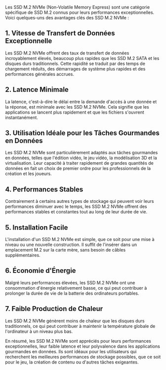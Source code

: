 
Les SSD M.2 NVMe (Non-Volatile Memory Express) sont une catégorie spécifique de SSD M.2 connus pour leurs performances exceptionnelles. Voici quelques-uns des avantages clés des SSD M.2 NVMe :

## 1. Vitesse de Transfert de Données Exceptionnelle

Les SSD M.2 NVMe offrent des taux de transfert de données incroyablement élevés, beaucoup plus rapides que les SSD M.2 SATA et les disques durs traditionnels. Cette rapidité se traduit par des temps de chargement réduits, des démarrages de système plus rapides et des performances générales accrues.

## 2. Latence Minimale

La latence, c'est-à-dire le délai entre la demande d'accès à une donnée et la réponse, est minimale avec les SSD M.2 NVMe. Cela signifie que les applications se lancent plus rapidement et que les fichiers s'ouvrent instantanément.

## 3. Utilisation Idéale pour les Tâches Gourmandes en Données

Les SSD M.2 NVMe sont particulièrement adaptés aux tâches gourmandes en données, telles que l'édition vidéo, le jeu vidéo, la modélisation 3D et la virtualisation. Leur capacité à traiter rapidement de grandes quantités de données en fait un choix de premier ordre pour les professionnels de la création et les joueurs.

## 4. Performances Stables

Contrairement à certains autres types de stockage qui peuvent voir leurs performances diminuer avec le temps, les SSD M.2 NVMe offrent des performances stables et constantes tout au long de leur durée de vie.

## 5. Installation Facile

L'installation d'un SSD M.2 NVMe est simple, que ce soit pour une mise à niveau ou une nouvelle construction. Il suffit de l'insérer dans un emplacement M.2 sur la carte mère, sans besoin de câbles supplémentaires.

## 6. Économie d'Énergie

Malgré leurs performances élevées, les SSD M.2 NVMe ont une consommation d'énergie relativement basse, ce qui peut contribuer à prolonger la durée de vie de la batterie des ordinateurs portables.

## 7. Faible Production de Chaleur

Les SSD M.2 NVMe génèrent moins de chaleur que les disques durs traditionnels, ce qui peut contribuer à maintenir la température globale de l'ordinateur à un niveau plus bas.

En résumé, les SSD M.2 NVMe sont appréciés pour leurs performances exceptionnelles, leur faible latence et leur polyvalence dans les applications gourmandes en données. Ils sont idéaux pour les utilisateurs qui recherchent les meilleures performances de stockage possibles, que ce soit pour le jeu, la création de contenu ou d'autres tâches exigeantes.
